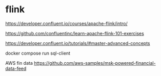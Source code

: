 # flink

https://developer.confluent.io/courses/apache-flink/intro/

https://github.com/confluentinc/learn-apache-flink-101-exercises

https://developer.confluent.io/tutorials/#master-advanced-concepts

docker compose run sql-client





AWS fin data
https://github.com/aws-samples/msk-powered-financial-data-feed
